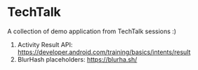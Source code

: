 # TechTalk

A collection of demo application from TechTalk sessions :)


1. Activity Result API: https://developer.android.com/training/basics/intents/result
2. BlurHash placeholders: https://blurha.sh/

